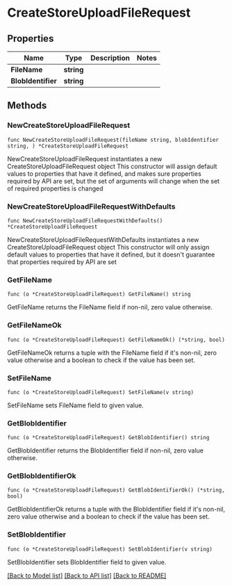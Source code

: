# CreateStoreUploadFileRequest

## Properties

Name | Type | Description | Notes
------------ | ------------- | ------------- | -------------
**FileName** | **string** |  | 
**BlobIdentifier** | **string** |  | 

## Methods

### NewCreateStoreUploadFileRequest

`func NewCreateStoreUploadFileRequest(fileName string, blobIdentifier string, ) *CreateStoreUploadFileRequest`

NewCreateStoreUploadFileRequest instantiates a new CreateStoreUploadFileRequest object
This constructor will assign default values to properties that have it defined,
and makes sure properties required by API are set, but the set of arguments
will change when the set of required properties is changed

### NewCreateStoreUploadFileRequestWithDefaults

`func NewCreateStoreUploadFileRequestWithDefaults() *CreateStoreUploadFileRequest`

NewCreateStoreUploadFileRequestWithDefaults instantiates a new CreateStoreUploadFileRequest object
This constructor will only assign default values to properties that have it defined,
but it doesn't guarantee that properties required by API are set

### GetFileName

`func (o *CreateStoreUploadFileRequest) GetFileName() string`

GetFileName returns the FileName field if non-nil, zero value otherwise.

### GetFileNameOk

`func (o *CreateStoreUploadFileRequest) GetFileNameOk() (*string, bool)`

GetFileNameOk returns a tuple with the FileName field if it's non-nil, zero value otherwise
and a boolean to check if the value has been set.

### SetFileName

`func (o *CreateStoreUploadFileRequest) SetFileName(v string)`

SetFileName sets FileName field to given value.


### GetBlobIdentifier

`func (o *CreateStoreUploadFileRequest) GetBlobIdentifier() string`

GetBlobIdentifier returns the BlobIdentifier field if non-nil, zero value otherwise.

### GetBlobIdentifierOk

`func (o *CreateStoreUploadFileRequest) GetBlobIdentifierOk() (*string, bool)`

GetBlobIdentifierOk returns a tuple with the BlobIdentifier field if it's non-nil, zero value otherwise
and a boolean to check if the value has been set.

### SetBlobIdentifier

`func (o *CreateStoreUploadFileRequest) SetBlobIdentifier(v string)`

SetBlobIdentifier sets BlobIdentifier field to given value.



[[Back to Model list]](../README.md#documentation-for-models) [[Back to API list]](../README.md#documentation-for-api-endpoints) [[Back to README]](../README.md)


